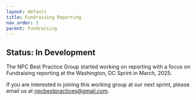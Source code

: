 ```yaml
---
layout: default
title: Fundraising Reporting
nav_order: 3
parent: Fundraising 
---
```

## Status: In Development

The NPC Best Practice Group started working on reporting with a focus on Fundraising reporting at the Washington, DC Sprint in March, 2025.

If you are interested in joining this working group at our next sprint, please email us at <npcbestpractices@gmail.com>.
